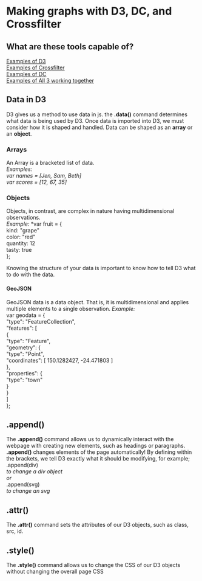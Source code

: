 # Making graphs with D3, DC, and Crossfilter
## What are these tools capable of?
[Examples of D3](https://d3js.org/)<br>
[Examples of Crossfilter](http://square.github.io/crossfilter/)<br>
[Examples of DC](https://dc-js.github.io/dc.js/vc/index.html)<br>
[Examples of All 3 working together](https://cdn.rawgit.com/jakobzhao/storymap/48fb6416/examples/dataInteraction/index.html#L2)

## Data in D3
D3 gives us a method to use data in js. the **.data()** command determines what data is being used by D3. Once data is imported into D3,
we must consider how
it is shaped and handled. Data can be shaped as an **array** or an **object**. 

### Arrays
An Array is a bracketed list of data.<br> *Examples:*
<br>  *var names = [Jen, Sam, Beth]*
<br>  *var scores = [12, 67, 35]*

### Objects
Objects, in contrast, are complex in nature having multidimensional observations. <br>
*Example:*
*var fruit = {<br>
  kind: "grape"<br>
  color: "red"<br>
  quantity: 12<br>
  tasty: true<br>
  };<br>

Knowing the structure of your data is important to know how to tell D3 what to do with the data.

#### GeoJSON
GeoJSON data is a data object. That is, it is multidimensional and applies multiple elements to a single observation. *Example:*<br>
var geodata = {<br>
    "type": "FeatureCollection",<br>
    "features": [<br>
        {<br>
            "type": "Feature",<br>
            "geometry": {<br>
                "type": "Point",<br>
                "coordinates": [ 150.1282427, -24.471803 ]<br>
            },<br>
            "properties": {<br>
                "type": "town"<br>
            }<br>
        }<br>
    ]<br>
};<br>


## **.append()**
The **.append()** command allows us to dynamically interact with the webpage with creating new elements, such as headings or paragraphs. 
**.append()** changes elements of the page automatically! By defining within the brackets, we tell D3 exactly what it should be modifying,
for example;<br>
.append(div)<br>
*to change a div object*<br>
*or*<br>
.append(svg)<br>
*to change an svg*

## **.attr()**
The **.attr()** command sets the attributes of our D3 objects, such as class, src, id.

## **.style()**
The **.style()** command allows us to change the CSS of our D3 objects without changing the overall page CSS
